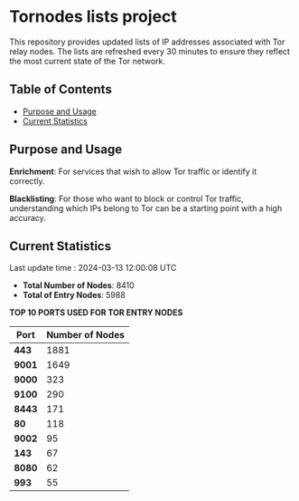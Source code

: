 # Tornodes lists project

This repository provides updated lists of IP addresses associated with Tor relay nodes. The lists are refreshed every 30 minutes to ensure they reflect the most current state of the Tor network.

## Table of Contents

- [Purpose and Usage](#purpose-and-usage)
- [Current Statistics](#current-statistics)


## Purpose and Usage

**Enrichment**: For services that wish to allow Tor traffic or identify it correctly.

**Blacklisting**: For those who want to block or control Tor traffic, understanding which IPs belong to Tor can be a starting point with a high accuracy.

## Current Statistics

Last update time : 2024-03-13 12:00:08 UTC

- **Total Number of Nodes**: 8410
- **Total of Entry Nodes**: 5988

**TOP 10 PORTS USED FOR TOR ENTRY NODES**

| **Port** | **Number of Nodes** |
|------|-----------------|
| **443**   | 1881  |
| **9001**   | 1649  |
| **9000**   | 323  |
| **9100**   | 290  |
| **8443**   | 171  |
| **80**   | 118  |
| **9002**   | 95  |
| **143**   | 67  |
| **8080**   | 62  |
| **993**   | 55  |

